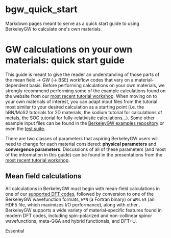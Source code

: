 # bgw_quick_start
Markdown pages meant to serve as a quick start guide to using BerkeleyGW to calculate one's own materials.

# GW calculations on your own materials: quick start guide

This guide is meant to give the reader an understanding of those parts of the mean field -> GW (-> BSE) workflow codes that vary on a material-dependent basis. Before performing calculations on your own materials, we strongly recommend performing some of the example calculations found on the website from our [most recent tutorial workshop](https://workshop.berkeleygw.org/tutorial-workshop/about). When moving on to your own materials of interest, you can adapt input files from the tutorial most similar to your desired calculation as a starting point (i.e. the hBN/MoS2 tutorials for 2D materials, the sodium tutorial for calculations of metals, the SOC tutorial for fully-relativistic calculations...). Some other example input files can be found in the [BerkeleyGW examples repository](https://github.com/BerkeleyGW/BerkeleyGW-examples/tree/master) or even the [test suite](https://github.com/BerkeleyGW/BerkeleyGW/tree/master/testsuite).

There are two classes of parameters that aspiring BerkeleyGW users will need to change for each material considered: **physical parameters** and **convergence parameters**. Discussions of all of these parameters (and most of the information in this guide) can be found in the presentations from the [most recent tutorial workshop](https://workshop.berkeleygw.org/tutorial-workshop/about).


## Mean field calculations

All calculations in BerkeleyGW must begin with mean-field calculations in one of our [supported DFT codes](http://manual.berkeleygw.org/4.0/meanfield/), followed by conversion to one of the BerkeleyGW wavefunction formats, `WFN` (a Fortran binary) or `WFN.h5` (an HDF5 file, which maximizes I/O performance), along with other . BerkeleyGW supports a wide variety of material-specific features found in modern DFT codes, including spin-polarized and non-collinear spinor wavefunctions, meta-GGA and hybrid functionals, and DFT+U.

Essential 
